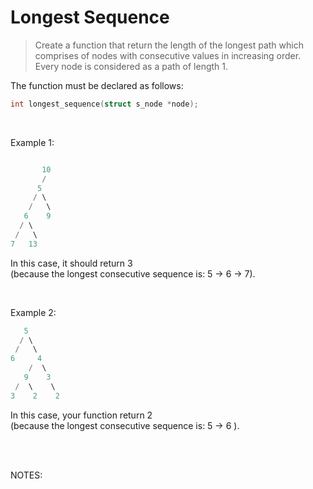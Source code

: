 # Longest Sequence

> Create a function that return the length of the longest path which comprises of nodes with consecutive values in increasing order.
Every node is considered as a path of length 1.

The function must be declared as follows:
``` c
int	longest_sequence(struct s_node *node);
```

<br>

Example 1:  
``` c

       10
       /
      5
     / \
    /   \
   6    9
  / \
 /   \
7   13
```
In this case, it should return 3  
(because the longest consecutive sequence is: 5 -> 6 -> 7).

<br>

Example 2:
``` c
   5
  / \
 /   \
6     4
    /  \
   9    3
 /  \    \
3    2    2
```  
In this case, your function return 2  
(because the longest consecutive sequence is: 5 -> 6 ).



<br>

<br>

NOTES:  